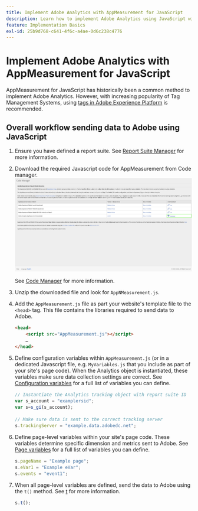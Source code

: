 ```yaml
---
title: Implement Adobe Analytics with AppMeasurement for JavaScript
description: Learn how to implement Adobe Analytics using JavaScript without a tag management system.
feature: Implementation Basics
exl-id: 25b9d768-c641-4f6c-a4ae-0d6c238c4776
---
```

# Implement Adobe Analytics with AppMeasurement for JavaScript

AppMeasurement for JavaScript has historically been a common method to implement Adobe Analytics. However, with increasing popularity of Tag Management Systems, using [tags in Adobe Experience Platform](../launch/overview.md) is recommended.

## Overall workflow sending data to Adobe using JavaScript

1.  Ensure you have defined a report suite. See [Report Suite Manager](help/admin/admin/c-manage-report-suites/report-suites-admin.md) for more information.

2.  Download the required Javascript code for AppMeasurement from Code manager. 
    ![AppMeasureMent Download](../assets/codemanager-appmeasurement.png)

    See [Code Manager](help/admin/admin/code-manager-admin.md) for more information.

3.  Unzip the downloaded file and look for `AppNMeasurement.js`.

4.  Add the `AppMeasurement.js` file as part your website's template file to the `<head>` tag. This file contains the libraries required to send data to Adobe.

    ```html
    <head>
        <script src="AppMeasurement.js"></script>
        …
    </head>
    ```

5.  Define configuration variables within `AppMeasurement.js` (or in a dedicated Javascript file, e.g.  `MyVariables.js` that you include as part of your site's page code). When the Analytics object is instantiated, these variables make sure data collection settings are correct. See [Configuration variables](../vars/config-vars/configuration-variables.md) for a full list of variables you can define.

     ```JavaScript
     // Instantiate the Analytics tracking object with report suite ID
     var s_account = "examplersid";
     var s=s_gi(s_account);
   
     // Make sure data is sent to the correct tracking server
     s.trackingServer = "example.data.adobedc.net";
     ```

6.  Define page-level variables within your site's page code. These variables determine specific dimension and metrics sent to Adobe. See [Page variables](../vars/page-vars/page-variables.md) for a full list of variables you can define.

     ```js
     s.pageName = "Example page";
     s.eVar1 = "Example eVar";
     s.events = "event1";
     ```

7.  When all page-level variables are defined, send the data to Adobe using the `t()` method. See [t](../vars/functions/t-method.md) for more information.

    ```js
    s.t();
    ```
